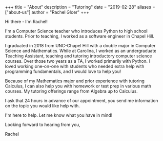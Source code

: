 +++
title = "About"
description = "Tutoring"
date = "2019-02-28"
aliases = ["about-us"]
author = "Rachel Gloer"
+++

Hi there - I'm Rachel! 

I'm a Computer Science teacher who introduces Python to high school students. Prior to teaching, I worked as a software engineer in Chapel Hill.  

I graduated in 2018 from UNC-Chapel Hill with a double major in Computer Science and Mathematics. While at Carolina, I worked as an undergraduate Teaching Assistant, teaching and tutoring introductory computer science courses. Over those two years as a TA, I worked primarily with Python. I loved working one-on-one with students who needed extra help with programming fundamentals, and I would love to help you!

Because of my Mathematics major and prior experience with tutoring Calculus, I can also help you with homework or test prep in various math courses. My tutoring offerings range from Algebra up to Calculus. 

I ask that 24 hours in advance of our appointment, you send me information on the topic you would like help with.

I'm here to help. Let me know what you have in mind!

Looking forward to hearing from you,

Rachel